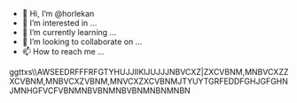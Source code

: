 - 👋 Hi, I’m @horlekan
- 👀 I’m interested in ...
- 🌱 I’m currently learning ...
- 💞️ I’m looking to collaborate on ...
- 📫 How to reach me ...

<!---
horlekan/horlekan is a ✨ special ✨ repository because its `README.md` (this file) appears on your GitHub profile.
You can click the Preview link to take a look at your changes.
--->
ggttxs\\\AWSEEDRFFFRFGTYHUJJIIKIJUJJJNBVCXZ\|ZXCVBNM,MNBVCXZZXCVBNM,MNBVCXZVBNM,MNVCXZXCVBNMJTYUYTGRFEDDFGHJGFGHNJMNHGFVCFVBNMNBVBNMNBVBNMNBNMNBN
